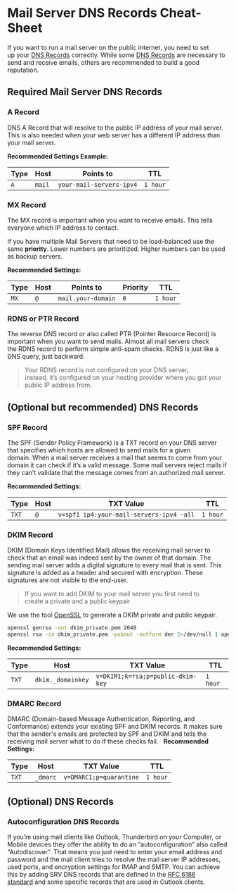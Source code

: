 # Mail Server DNS Records Cheat-Sheet

If you want to run a mail server on the public internet, you need to set up your [DNS Records](networking/dns-record-types.md) correctly. While some [DNS Records](networking/dns-record-types.md) are necessary to send and receive emails, others are recommended to build a good reputation.

## Required Mail Server DNS Records
### A Record
DNS A Record that will resolve to the public IP address of your mail server. This is also needed when your web server has a different IP address than your mail server.

**Recommended Settings Example:**

Type | Host | Points to | TTL
---|---|---|---
`A`|`mail`|`your-mail-servers-ipv4`|`1 hour`

### MX Record
The MX record is important when you want to receive emails. This tells everyone which IP address to contact.

If you have multiple Mail Servers that need to be load-balanced use the same **priority**. Lower numbers are prioritized. Higher numbers can be used as backup servers.

**Recommended Settings:**

Type | Host | Points to | Priority | TTL
---|---|---|---|---
`MX`|`@`|`mail.your-domain`|`0`|`1 hour`

### RDNS or PTR Record
The reverse DNS record or also called PTR (Pointer Resource Record) is important when you want to send mails. Almost all mail servers check the RDNS record to perform simple anti-spam checks. RDNS is just like a DNS query, just backward.

>Your RDNS record is not configured on your DNS server, instead, it’s configured on your hosting provider where you got your public IP address from.

## (Optional but recommended) DNS Records

### SPF Record
The SPF (Sender Policy Framework) is a TXT record on your DNS server that specifies which hosts are allowed to send mails for a given domain. When a mail server receives a mail that seems to come from your domain it can check if it’s a valid message. Some mail servers reject mails if they can’t validate that the message comes from an authorized mail server.

**Recommended Settings:**

Type | Host | TXT Value | TTL
---|---|---|---
`TXT`|`@`|`v=spf1 ip4:your-mail-servers-ipv4 -all`|`1 hour`

### DKIM Record
DKIM (Domain Keys Identified Mail) allows the receiving mail server to check that an email was indeed sent by the owner of that domain. The sending mail server adds a digital signature to every mail that is sent. This signature is added as a header and secured with encryption. These signatures are not visible to the end-user.

>If you want to add DKIM to your mail server you first need to create a private and a public keypair

We use the tool [OpenSSL](Coding%20Cheat%20Sheets/tools/openssl.md) to generate a DKIM private and public keypair.

```sh
openssl genrsa -out dkim_private.pem 2048
openssl rsa -in dkim_private.pem -pubout -outform der 2>/dev/null | openssl base64 -A
```

**Recommended Settings:**

Type | Host | TXT Value | TTL
---|---|---|---
`TXT`|`dkim._domainkey`|`v=DKIM1;k=rsa;p=public-dkim-key`|`1 hour`

### DMARC Record
DMARC (Domain-based Message Authentication, Reporting, and Conformance) extends your existing SPF and DKIM records. It makes sure that the sender's emails are protected by SPF and DKIM and tells the receiving mail server what to do if these checks fail.
 
**Recommended Settings:**

Type | Host | TXT Value | TTL
---|---|---|---
`TXT`|`_dmarc`|`v=DMARC1;p=quarantine`|`1 hour`

## (Optional) DNS Records
### Autoconfiguration DNS Records
If you’re using mail clients like Outlook, Thunderbird on your Computer, or Mobile devices they offer the ability to do an “autoconfiguration” also called “Autodiscover”. That means you just need to enter your email address and password and the mail client tries to resolve the mail server IP addresses, used ports, and encryption settings for IMAP and SMTP. You can achieve this by adding SRV DNS records that are defined in the [RFC 6186 standard](https://tools.ietf.org/html/rfc6186) and some specific records that are used in Outlook clients.

